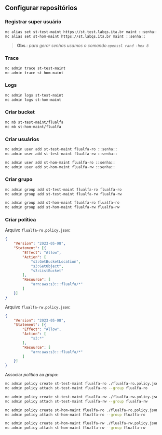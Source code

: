 ## Configurar repositórios

### Registrar super usuário 

```sh
mc alias set st-test-maint https://st.test.labqs.ita.br maint ::senha::
mc alias set st-hom-maint https://st.labqs.ita.br maint ::senha::
```

> **Obs**.: _para gerar senhas usamos o comando `openssl rand -hex 8`_

### Trace

```sh
mc admin trace st-test-maint
mc admin trace st-hom-maint
```

### Logs

```sh
mc admin logs st-test-maint
mc admin logs st-hom-maint
```

### Criar bucket

```sh
mc mb st-test-maint/flualfa
mc mb st-hom-maint/flualfa
```

### Criar usuários

```sh
mc admin user add st-test-maint flualfa-ro ::senha::
mc admin user add st-test-maint flualfa-rw ::senha::

mc admin user add st-hom-maint flualfa-ro ::senha::
mc admin user add st-hom-maint flualfa-rw ::senha::
```

### Criar grupo

```sh
mc admin group add st-test-maint flualfa-ro flualfa-ro
mc admin group add st-test-maint flualfa-rw flualfa-rw

mc admin group add st-hom-maint flualfa-ro flualfa-ro
mc admin group add st-hom-maint flualfa-rw flualfa-rw
```

### Criar política

Arquivo `flualfa-ro.policy.json`:

```json
{
    "Version": "2023-05-08",
    "Statement": [{
        "Effect": "Allow",
        "Action": [
            "s3:GetBucketLocation",
            "s3:GetObject",
            "s3:ListBucket"
        ],
        "Resource": [
            "arn:aws:s3:::flualfa/*"
        ]
    }]
}
```

Arquivo `flualfa-rw.policy.json`:

```json
{
    "Version": "2023-05-08",
    "Statement": [{
        "Effect": "Allow",
        "Action": [
            "s3:*"
        ],
        "Resource": [
            "arn:aws:s3:::flualfa/*"
        ]
    }]
}
```

Associar _política_ ao _grupo_:

```sh
mc admin policy create st-test-maint flualfa-ro ./flualfa-ro.policy.json
mc admin policy attach st-test-maint flualfa-ro --group flualfa-ro

mc admin policy create st-test-maint flualfa-rw ./flualfa-rw.policy.json
mc admin policy attach st-test-maint flualfa-rw --group flualfa-rw

mc admin policy create st-hom-maint flualfa-ro ./flualfa-ro.policy.json
mc admin policy attach st-hom-maint flualfa-ro --group flualfa-ro

mc admin policy create st-hom-maint flualfa-rw ./flualfa-rw.policy.json
mc admin policy attach st-hom-maint flualfa-rw --group flualfa-rw
```
